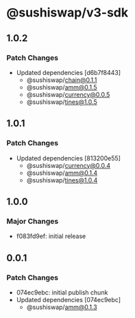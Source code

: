 # @sushiswap/v3-sdk

## 1.0.2

### Patch Changes

- Updated dependencies [d6b7f8443]
  - @sushiswap/chain@0.1.1
  - @sushiswap/amm@0.1.5
  - @sushiswap/currency@0.0.5
  - @sushiswap/tines@1.0.5

## 1.0.1

### Patch Changes

- Updated dependencies [813200e55]
  - @sushiswap/currency@0.0.4
  - @sushiswap/amm@0.1.4
  - @sushiswap/tines@1.0.4

## 1.0.0

### Major Changes

- f083fd9ef: initial release

## 0.0.1

### Patch Changes

- 074ec9ebc: initial publish chunk
- Updated dependencies [074ec9ebc]
  - @sushiswap/amm@0.1.3
